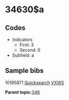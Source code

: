 # 34630$a

## Codes

-   Indicators
    -   First: 3
    -   Second: 0
-   Subfield: a

## Sample bibs

10195871 [Quicksearch](https://search.library.yale.edu/catalog/10195871) [VXWS](http://prodorbis.library.yale.edu:7014/vxws/GetHoldingsService?bibId=10195871)

**Parent topic:**[346](../../tags/346/346.md)

